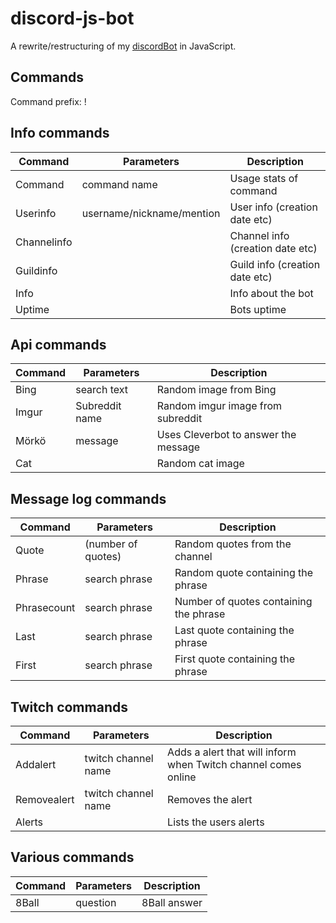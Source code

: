 # discord-js-bot

A rewrite/restructuring of my [discordBot](https://github.com/wraithyz/discordBot) in JavaScript.

## Commands

Command prefix: !

Info commands
------

Command | Parameters | Description
--- | --- | ---
Command | command name | Usage stats of command
Userinfo | username/nickname/mention | User info (creation date etc)
Channelinfo |  | Channel info (creation date etc)
Guildinfo |  | Guild info (creation date etc)
Info |  | Info about the bot
Uptime |  | Bots uptime

Api commands
------

Command | Parameters | Description
--- | --- | ---
Bing | search text | Random image from Bing
Imgur | Subreddit name | Random imgur image from subreddit
Mörkö | message | Uses Cleverbot to answer the message
Cat | | Random cat image

Message log commands
------

Command | Parameters | Description
--- | --- | ---
Quote | (number of quotes) | Random quotes from the channel
Phrase | search phrase | Random quote containing the phrase
Phrasecount | search phrase | Number of quotes containing the phrase
Last | search phrase | Last quote containing the phrase
First | search phrase | First quote containing the phrase

Twitch commands
------

Command | Parameters | Description
--- | --- | ---
Addalert | twitch channel name | Adds a alert that will inform when Twitch channel comes online
Removealert | twitch channel name | Removes the alert
Alerts | | Lists the users alerts

Various commands
------

Command | Parameters | Description
--- | --- | ---
8Ball | question | 8Ball answer
